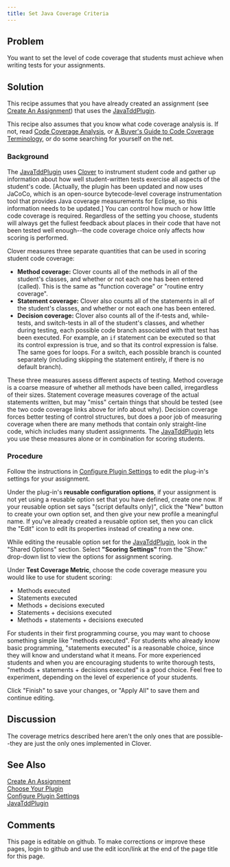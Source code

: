 ```yaml
---
title: Set Java Coverage Criteria
---
```

## Problem 

You want to set the level of code coverage that students must
achieve when writing tests for your assignments.

## Solution 

This recipe assumes that you have already created an assignment (see
[Create An Assignment](CreateAnAssignment.html)) that uses the [JavaTddPlugin](JavaTddPlugin/).

This recipe also assumes that you know what code coverage analysis
is.  If not, read
[Code Coverage Analysis](http://www.bullseye.com/coverage.html),
or [A Buyer's Guide to Code Coverage Terminology](http://www.testing.com/writings/coverage-terminology.html),
or do some searching for yourself on the net.

### Background 

The [JavaTddPlugin](JavaTddPlugin/) uses
[Clover](http://www.cenqua.com/clover/) to instrument student code
and gather up information about how well student-written tests
exercise all aspects of the student's code. [Actually, the plugin has been
updated and now uses JaCoCo, which is an open-source bytecode-level coverage
instrumentation tool that provides Java coverage measurements for Eclipse, so
this information needs to be updated.]  You can control how much
or how little code coverage is required.  Regardless of the setting
you choose, students will always get the fullest feedback about places
in their code that have not been tested well enough--the code coverage
choice only affects how scoring is performed.

Clover measures three separate quantities that can be used in scoring
student code coverage:

* **Method coverage:** Clover counts all of the methods in all of the
student's classes, and whether or not each one has been entered
(called). This is the same as "function coverage" or "routine entry
coverage".
* **Statement coverage:** Clover also counts all of the statements
in all of the student's classes, and whether or not each one has
been entered.
* **Decision coverage:** Clover also counts all of the if-tests
and, while-tests, and switch-tests in all of the student's classes,
and whether during testing, each possible code branch associated
with that test has been executed.  For example, an `if` statement
can be executed so that its control expression is true, and so that
its control expression is false.  The same goes for loops.  For a
switch, each possible branch is counted separately (including
skipping the statement entirely, if there is no default branch).

These three measures assess different aspects of testing.  Method
coverage is a coarse measure of whether all methods have been called,
irregardless of their sizes.  Statement coverage measures coverage of
the actual statements written, but may "miss" certain things that
should be tested (see the two code coverage links above for info about
why).  Decision coverage forces better testing of control structures,
but does a poor job of measuring coverage when there are many methods
that contain only straight-line code, which includes many student
assignments.  The [JavaTddPlugin](JavaTddPlugin/) lets you use these measures alone or
in combination for scoring students.

### Procedure 

Follow the instructions in [Configure Plugin Settings](ConfigurePluginSettings.html) to edit the
plug-in's settings for your assignment.

Under the plug-in's **reusable configuration options**, if your
assignment is not yet using a reusable option set that you have
defined, create one now.  If your reusable option set says "(script
defaults only)", click the "New" button to create your own option set,
and then give your new profile a meaningful name.  If you've already
created a reusable option set, then you can click the "Edit" icon to
edit its properties instead of creating a new one.

While editing the reusable option set for the [JavaTddPlugin](JavaTddPlugin/), look in
the "Shared Options" section.  Select **"Scoring Settings"** from
the "Show:" drop-down list to view the options for assignment scoring.

Under **Test Coverage Metric**, choose the code coverage measure you
would like to use for student scoring:

* Methods executed
* Statements executed
* Methods + decisions executed
* Statements + decisions executed
* Methods + statements + decisions executed

For students in their first programming course, you may want to
choose something simple like "methods executed".  For students who
already know basic programming, "statements executed" is a reasonable
choice, since they will know and understand what it means.  For more
experienced students and when you are encouraging students to write
thorough tests, "methods + statements + decisions executed" is a good
choice.  Feel free to experiment, depending on the level of experience
of your students.

Click "Finish" to save your changes, or "Apply All" to save them and
continue editing.

## Discussion 

The coverage metrics described here aren't the only ones that are
possible--they are just the only ones implemented in Clover.

## See Also 

[Create An Assignment](CreateAnAssignment.html) <br/>
[Choose Your Plugin](ChooseYourPlugin.html) <br/>
[Configure Plugin Settings](ConfigurePluginSettings.html) <br/>
[JavaTddPlugin](JavaTddPlugin/)

## Comments 

This page is editable on github. To make corrections or improve these
pages, login to github and use the edit icon/link at the end of the
page title for this page.
